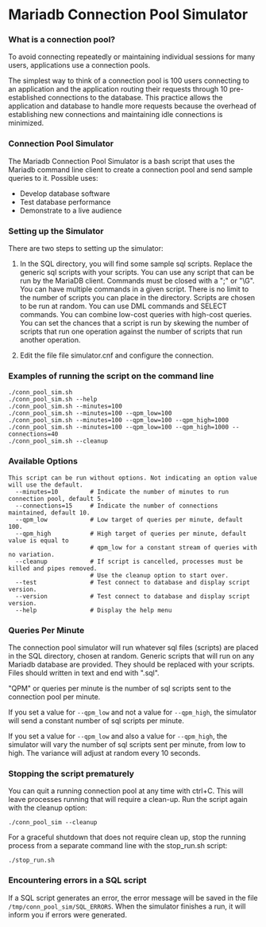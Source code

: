 # Mariadb Connection Pool Simulator

### What is a connection pool?
To avoid connecting repeatedly or maintaining individual sessions for many users, applications use a connection pools.

The simplest way to think of a connection pool is 100 users connecting to an application and the application routing their requests through 10 pre-established connections to the database. This practice allows the application and database to handle more requests because the overhead of establishing new connections and maintaining idle connections is minimized.

### Connection Pool Simulator
The Mariadb Connection Pool Simulator is a bash script that uses the Mariadb command line client to create a connection pool and send sample queries to it. Possible uses:

 - Develop database software
 - Test database performance
 - Demonstrate to a live audience

### Setting up the Simulator
There are two steps to setting up the simulator:

 1. In the SQL directory, you will find some sample sql scripts. Replace the generic sql scripts with your scripts. You can use any script that can be run by the MariaDB client. Commands must be closed with a ";" or "\G". You can have multiple commands in a given script. There is no limit to the number of scripts you can place in the directory. Scripts are chosen to be run at random. You can use DML commands and SELECT commands. You can combine low-cost queries with high-cost queries. You can set the chances that a script is run by skewing the number of scripts that run one operation against the number of scripts that run another operation.
 
 2. Edit the file file simulator.cnf and configure the connection.

### Examples of running the script on the command line

```
./conn_pool_sim.sh
./conn_pool_sim.sh --help
./conn_pool_sim.sh --minutes=100
./conn_pool_sim.sh --minutes=100 --qpm_low=100
./conn_pool_sim.sh --minutes=100 --qpm_low=100 --qpm_high=1000
./conn_pool_sim.sh --minutes=100 --qpm_low=100 --qpm_high=1000 --connections=40
./conn_pool_sim.sh --cleanup
```    
    
### Available Options

```
This script can be run without options. Not indicating an option value will use the default.
  --minutes=10         # Indicate the number of minutes to run connection pool, default 5.
  --connections=15     # Indicate the number of connections maintained, default 10.
  --qpm_low            # Low target of queries per minute, default 100.
  --qpm_high           # High target of queries per minute, default value is equal to
                       # qpm_low for a constant stream of queries with no variation.
  --cleanup            # If script is cancelled, processes must be killed and pipes removed.
                       # Use the cleanup option to start over.
  --test               # Test connect to database and display script version.
  --version            # Test connect to database and display script version.
  --help               # Display the help menu
```

### Queries Per Minute

The connection pool simulator will run whatever sql files (scripts) are placed in the SQL directory, chosen at random. Generic scripts that will run on any Mariadb database are provided. They should be replaced with your scripts. Files should written in text and end with ".sql".

"QPM" or queries per minute is the number of sql scripts sent to the connection pool per minute.

If you set a value for  `--qpm_low` and not a value for `--qpm_high`, the simulator will send a constant number of sql scripts per minute.

If you set a value for `--qpm_low` and also a value for `--qpm_high`, the simulator will vary the number of sql scripts sent per minute, from low to high. The variance will adjust at random every 10 seconds. 

### Stopping the script prematurely

You can quit a running connection pool at any time with ctrl+C. This will leave processes running that will require a clean-up. Run the script again with the cleanup option:
```
./conn_pool_sim --cleanup
```
For a graceful shutdown that does not require clean up, stop the running process from a separate command line with the stop_run.sh script:
```
./stop_run.sh
```

### Encountering errors in a SQL script

If a SQL script generates an error, the error message will be saved in the file `/tmp/conn_pool_sim/SQL_ERRORS`. When the simulator finishes a run, it will inform you if errors were generated.
